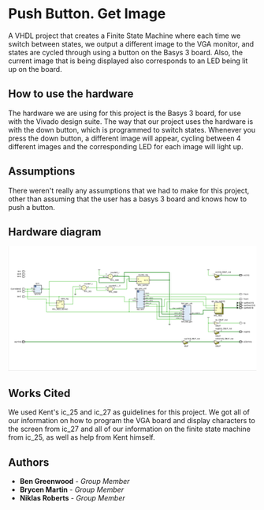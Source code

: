 
# Push Button. Get Image

A VHDL project that creates a Finite State Machine where each time we switch between states, we output a different image to the VGA monitor, and states are cycled through using a button on the Basys 3 board. Also, the current image that is being displayed also corresponds to an LED being lit up on the board. 

## How to use the hardware

The hardware we are using for this project is the Basys 3 board, for use with the Vivado design suite. The way that our project uses the hardware is with the down button, which is programmed to switch states. Whenever you press the down button, a different image will appear, cycling between 4 different images and the corresponding LED for each image will light up.
## Assumptions
There weren't really any assumptions that we had to make for this project, other than assuming that the user has a basys 3 board and knows how to push a button.

## Hardware diagram
![Hardware Diagram](./Hardware_Design.PNG)

## Works Cited
We used Kent's ic_25 and ic_27 as guidelines for this project. We got all of our information on how to program the VGA board and display characters to the screen from ic_27 and all of our information on the finite state machine from ic_25, as well as help from Kent himself. 

## Authors

* **Ben Greenwood** - *Group Member* 
* **Brycen Martin** - *Group Member* 
* **Niklas Roberts** - *Group Member* 







